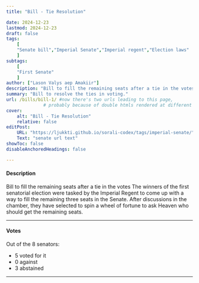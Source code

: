 ```yaml
---
title: "Bill - Tie Resolution"

date: 2024-12-23
lastmod: 2024-12-23
draft: false
tags:
    [
    "Senate bill","Imperial Senate","Imperial regent","Election laws"
    ]
subtags:
    [
    "First Senate"
    ]
author: ["Lason Valys aep Amakiir"]
description: "Bill to fill the remaining seats after a tie in the votes."
summary: "Bill to resolve the ties in voting."
url: /bills/bill-1/ #now there's two urls leading to this page,
              # probably because of double htmls rendered at different times, both placed in public/
cover:
    alt: "Bill - Tie Resolution"
    relative: false
editPost:
    URL: "https://ljukkti.github.io/sorali-codex/tags/imperial-senate/" 
    Text: "senate url text"
showToc: false
disableAnchoredHeadings: false

---
```


#### Description
Bill to fill the remaining seats after a tie in the votes
The winners of the first senatorial election were tasked by the Imperial Regent to come up with a way to fill the remaining three seats in the Senate. After discussions in the chamber, they have selected to spin a wheel of fortune to ask Heaven who should get the remaining seats.

---

#### Votes
Out of the 8 senators:
+ 5 voted for it
+ 0 against
+ 3 abstained

---
